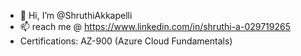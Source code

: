 - 👋 Hi, I’m @ShruthiAkkapelli
- 📫 reach me @ https://www.linkedin.com/in/shruthi-a-029719265
- Certifications:  AZ-900 (Azure Cloud Fundamentals)



<!---
Shruthi213/Shruthi213 is a ✨ special ✨ repository because its `README.md` (this file) appears on your GitHub profile.
You can click the Preview link to take a look at your changes.
--->
